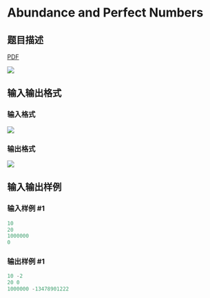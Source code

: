 # Abundance and Perfect Numbers

## 题目描述

[problemUrl]: https://uva.onlinejudge.org/index.php?option=com_onlinejudge&Itemid=8&category=21&page=show_problem&problem=1855

[PDF](https://uva.onlinejudge.org/external/109/p10914.pdf)

![](https://cdn.luogu.com.cn/upload/vjudge_pic/UVA10914/53f86cf13144644bbb5eb7741416032957e84c9b.png)

## 输入输出格式

### 输入格式

![](https://cdn.luogu.com.cn/upload/vjudge_pic/UVA10914/ea18eaf0afe90d788f9bc5cb5827578bb0405b8f.png)

### 输出格式

![](https://cdn.luogu.com.cn/upload/vjudge_pic/UVA10914/ff1ecdc136b9e36549f0244fc9a6e0aa1aa88794.png)

## 输入输出样例

### 输入样例 #1

```cpp
10
20
1000000
0
```


### 输出样例 #1

```cpp
10 -2
20 0
1000000 -13478901222
```


